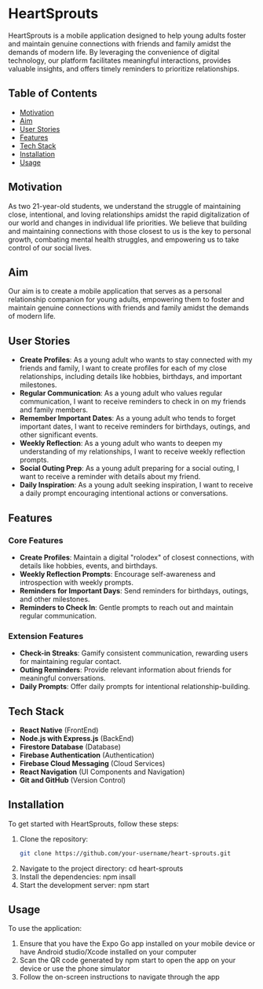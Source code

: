 # HeartSprouts

HeartSprouts is a mobile application designed to help young adults foster and maintain genuine connections with friends and family amidst the demands of modern life. By leveraging the convenience of digital technology, our platform facilitates meaningful interactions, provides valuable insights, and offers timely reminders to prioritize relationships.

## Table of Contents
- [Motivation](#motivation)
- [Aim](#aim)
- [User Stories](#user-stories)
- [Features](#features)
- [Tech Stack](#tech-stack)
- [Installation](#installation)
- [Usage](#usage)

## Motivation
As two 21-year-old students, we understand the struggle of maintaining close, intentional, and loving relationships amidst the rapid digitalization of our world and changes in individual life priorities. We believe that building and maintaining connections with those closest to us is the key to personal growth, combating mental health struggles, and empowering us to take control of our social lives.

## Aim
Our aim is to create a mobile application that serves as a personal relationship companion for young adults, empowering them to foster and maintain genuine connections with friends and family amidst the demands of modern life.

## User Stories
- **Create Profiles**: As a young adult who wants to stay connected with my friends and family, I want to create profiles for each of my close relationships, including details like hobbies, birthdays, and important milestones.
- **Regular Communication**: As a young adult who values regular communication, I want to receive reminders to check in on my friends and family members.
- **Remember Important Dates**: As a young adult who tends to forget important dates, I want to receive reminders for birthdays, outings, and other significant events.
- **Weekly Reflection**: As a young adult who wants to deepen my understanding of my relationships, I want to receive weekly reflection prompts.
- **Social Outing Prep**: As a young adult preparing for a social outing, I want to receive a reminder with details about my friend.
- **Daily Inspiration**: As a young adult seeking inspiration, I want to receive a daily prompt encouraging intentional actions or conversations.

## Features
### Core Features
- **Create Profiles**: Maintain a digital "rolodex" of closest connections, with details like hobbies, events, and birthdays.
- **Weekly Reflection Prompts**: Encourage self-awareness and introspection with weekly prompts.
- **Reminders for Important Days**: Send reminders for birthdays, outings, and other milestones.
- **Reminders to Check In**: Gentle prompts to reach out and maintain regular communication.

### Extension Features
- **Check-in Streaks**: Gamify consistent communication, rewarding users for maintaining regular contact.
- **Outing Reminders**: Provide relevant information about friends for meaningful conversations.
- **Daily Prompts**: Offer daily prompts for intentional relationship-building.

## Tech Stack
- **React Native** (FrontEnd)
- **Node.js with Express.js** (BackEnd)
- **Firestore Database** (Database)
- **Firebase Authentication** (Authentication)
- **Firebase Cloud Messaging** (Cloud Services)
- **React Navigation** (UI Components and Navigation)
- **Git and GitHub** (Version Control)

## Installation
To get started with HeartSprouts, follow these steps:

1. Clone the repository:
    ```sh
    git clone https://github.com/your-username/heart-sprouts.git
2. Navigate to the project directory:
    cd heart-sprouts
3. Install the dependencies:
    npm insall
4. Start the development server:
    npm start

## Usage
To use the application:

1. Ensure that you have the Expo Go app installed on your mobile device or have Android studio/Xcode installed on your computer
2. Scan the QR code generated by npm start to open the app on your device or use the phone simulator
3. Follow the on-screen instructions to navigate through the app
